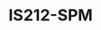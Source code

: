 # IS212-SPM

<!-- Deliverable 4: 
    api/testClass.py - Lim Wei Xiang
    api/testStudentAndCompleted.py - Seah Shang Hong, Joel
    api/testContentAndQuestion.py - Elgin Raphael Seow Pei Xuan
    api/testCourseAndPrereq.py - Toh Ying Hui
    api/testRegistration.py - Edena Teo Yi Ning

Deliverable 11: 
    .gitlab-ci.yml -->